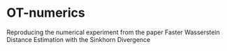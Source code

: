 # OT-numerics
Reproducing the numerical experiment from the paper Faster Wasserstein Distance Estimation with the Sinkhorn Divergence
